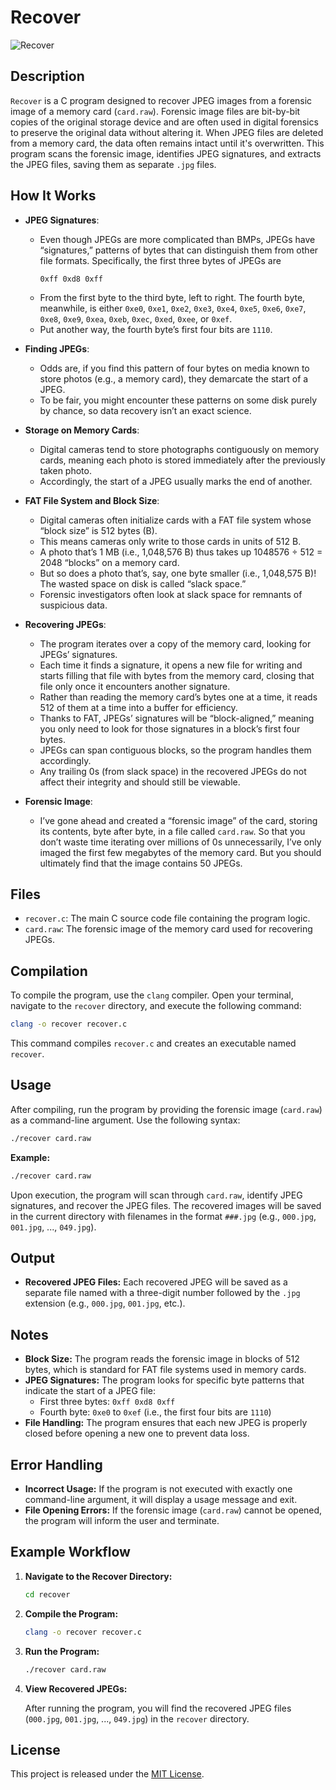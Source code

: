 # Recover

![Recover](https://play-lh.googleusercontent.com/lgt_gLGRBLmmpHy6nuSCiC3cSk17UuDVJ0MOTpT1TNME5ifWpsBxcxdThmYsMUnKu3k)

## Description

`Recover` is a C program designed to recover JPEG images from a forensic image of a memory card (`card.raw`).
Forensic image files are bit-by-bit copies of the original storage device and are often used in digital forensics to preserve the original data without altering it.
 When JPEG files are deleted from a memory card, the data often remains intact until it's overwritten. This program scans the forensic image, identifies JPEG signatures, and extracts the JPEG files, saving them as separate `.jpg` files.

## How It Works

- **JPEG Signatures**:
  - Even though JPEGs are more complicated than BMPs, JPEGs have “signatures,” patterns of bytes that can distinguish them from other file formats. Specifically, the first three bytes of JPEGs are
    ```
    0xff 0xd8 0xff
    ```
  - From the first byte to the third byte, left to right. The fourth byte, meanwhile, is either `0xe0`, `0xe1`, `0xe2`, `0xe3`, `0xe4`, `0xe5`, `0xe6`, `0xe7`, `0xe8`, `0xe9`, `0xea`, `0xeb`, `0xec`, `0xed`, `0xee`, or `0xef`.
  - Put another way, the fourth byte’s first four bits are `1110`.

- **Finding JPEGs**:
  - Odds are, if you find this pattern of four bytes on media known to store photos (e.g., a memory card), they demarcate the start of a JPEG.
  - To be fair, you might encounter these patterns on some disk purely by chance, so data recovery isn’t an exact science.

- **Storage on Memory Cards**:
  - Digital cameras tend to store photographs contiguously on memory cards, meaning each photo is stored immediately after the previously taken photo.
  - Accordingly, the start of a JPEG usually marks the end of another.

- **FAT File System and Block Size**:
  - Digital cameras often initialize cards with a FAT file system whose “block size” is 512 bytes (B).
  - This means cameras only write to those cards in units of 512 B.
  - A photo that’s 1 MB (i.e., 1,048,576 B) thus takes up 1048576 ÷ 512 = 2048 “blocks” on a memory card.
  - But so does a photo that’s, say, one byte smaller (i.e., 1,048,575 B)! The wasted space on disk is called “slack space.”
  - Forensic investigators often look at slack space for remnants of suspicious data.

- **Recovering JPEGs**:
  - The program iterates over a copy of the memory card, looking for JPEGs’ signatures.
  - Each time it finds a signature, it opens a new file for writing and starts filling that file with bytes from the memory card, closing that file only once it encounters another signature.
  - Rather than reading the memory card’s bytes one at a time, it reads 512 of them at a time into a buffer for efficiency.
  - Thanks to FAT, JPEGs’ signatures will be “block-aligned,” meaning you only need to look for those signatures in a block’s first four bytes.
  - JPEGs can span contiguous blocks, so the program handles them accordingly.
  - Any trailing 0s (from slack space) in the recovered JPEGs do not affect their integrity and should still be viewable.

- **Forensic Image**:
  - I’ve gone ahead and created a “forensic image” of the card, storing its contents, byte after byte, in a file called `card.raw`. So that you don’t waste time iterating over millions of 0s unnecessarily, I’ve only imaged the first few megabytes of the memory card. But you should ultimately find that the image contains 50 JPEGs.

## Files

- `recover.c`: The main C source code file containing the program logic.
- `card.raw`: The forensic image of the memory card used for recovering JPEGs.

## Compilation

To compile the program, use the `clang` compiler. Open your terminal, navigate to the `recover` directory, and execute the following command:

```bash
clang -o recover recover.c
```

This command compiles `recover.c` and creates an executable named `recover`.

## Usage

After compiling, run the program by providing the forensic image (`card.raw`) as a command-line argument. Use the following syntax:

```bash
./recover card.raw
```

**Example:**

```bash
./recover card.raw
```

Upon execution, the program will scan through `card.raw`, identify JPEG signatures, and recover the JPEG files. The recovered images will be saved in the current directory with filenames in the format `###.jpg` (e.g., `000.jpg`, `001.jpg`, ..., `049.jpg`).

## Output

- **Recovered JPEG Files:** Each recovered JPEG will be saved as a separate file named with a three-digit number followed by the `.jpg` extension (e.g., `000.jpg`, `001.jpg`, etc.).

## Notes

- **Block Size:** The program reads the forensic image in blocks of 512 bytes, which is standard for FAT file systems used in memory cards.
- **JPEG Signatures:** The program looks for specific byte patterns that indicate the start of a JPEG file:
  - First three bytes: `0xff 0xd8 0xff`
  - Fourth byte: `0xe0` to `0xef` (i.e., the first four bits are `1110`)
- **File Handling:** The program ensures that each new JPEG is properly closed before opening a new one to prevent data loss.

## Error Handling

- **Incorrect Usage:** If the program is not executed with exactly one command-line argument, it will display a usage message and exit.
- **File Opening Errors:** If the forensic image (`card.raw`) cannot be opened, the program will inform the user and terminate.

## Example Workflow

1. **Navigate to the Recover Directory:**

   ```bash
   cd recover
   ```

2. **Compile the Program:**

   ```bash
   clang -o recover recover.c
   ```

3. **Run the Program:**

   ```bash
   ./recover card.raw
   ```

4. **View Recovered JPEGs:**

   After running the program, you will find the recovered JPEG files (`000.jpg`, `001.jpg`, ..., `049.jpg`) in the `recover` directory.

## License

This project is released under the [MIT License](https://opensource.org/licenses/MIT).
